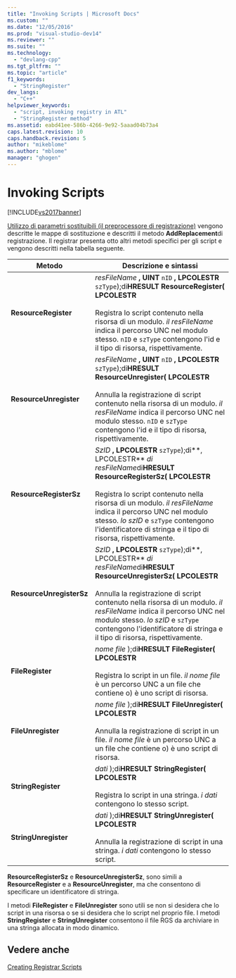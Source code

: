 ```yaml
---
title: "Invoking Scripts | Microsoft Docs"
ms.custom: ""
ms.date: "12/05/2016"
ms.prod: "visual-studio-dev14"
ms.reviewer: ""
ms.suite: ""
ms.technology: 
  - "devlang-cpp"
ms.tgt_pltfrm: ""
ms.topic: "article"
f1_keywords: 
  - "StringRegister"
dev_langs: 
  - "C++"
helpviewer_keywords: 
  - "script, invoking registry in ATL"
  - "StringRegister method"
ms.assetid: eabd41ee-586b-4266-9e92-5aaad04b73a4
caps.latest.revision: 10
caps.handback.revision: 5
author: "mikeblome"
ms.author: "mblome"
manager: "ghogen"
---
```

# Invoking Scripts
[!INCLUDE[vs2017banner](../assembler/inline/includes/vs2017banner.md)]

[Utilizzo di parametri sostituibili \(il preprocessore di registrazione\)](../atl/using-replaceable-parameters-the-registrar-s-preprocessor.md) vengono descritte le mappe di sostituzione e descritti il metodo **AddReplacement**di registrazione.  Il registrar presenta otto altri metodi specifici per gli script e vengono descritti nella tabella seguente.  
  
|Metodo|Descrizione e sintassi|  
|------------|----------------------------|  
|**ResourceRegister**|*resFileName* **, UINT**  `nID` **, LPCOLESTR**  `szType`\);di**HRESULT ResourceRegister\( LPCOLESTR**<br /><br /> Registra lo script contenuto nella risorsa di un modulo.  *il resFileName* indica il percorso UNC nel modulo stesso.  `nID` e `szType` contengono l'id e il tipo di risorsa, rispettivamente.|  
|**ResourceUnregister**|*resFileName* **, UINT**  `nID` **, LPCOLESTR**  `szType`\);di**HRESULT ResourceUnregister\( LPCOLESTR**<br /><br /> Annulla la registrazione di script contenuto nella risorsa di un modulo.  *il resFileName* indica il percorso UNC nel modulo stesso.  `nID` e `szType` contengono l'id e il tipo di risorsa, rispettivamente.|  
|**ResourceRegisterSz**|*SzID* **, LPCOLESTR**  `szType`\);di**, LPCOLESTR** *di resFileName*di**HRESULT ResourceRegisterSz\( LPCOLESTR**<br /><br /> Registra lo script contenuto nella risorsa di un modulo.  *il resFileName* indica il percorso UNC nel modulo stesso.  *lo szID* e `szType` contengono l'identificatore di stringa e il tipo di risorsa, rispettivamente.|  
|**ResourceUnregisterSz**|*SzID* **, LPCOLESTR**  `szType`\);di**, LPCOLESTR** *di resFileName*di**HRESULT ResourceUnregisterSz\( LPCOLESTR**<br /><br /> Annulla la registrazione di script contenuto nella risorsa di un modulo.  *il resFileName* indica il percorso UNC nel modulo stesso.  *lo szID* e `szType` contengono l'identificatore di stringa e il tipo di risorsa, rispettivamente.|  
|**FileRegister**|*nome file* \);di**HRESULT FileRegister\( LPCOLESTR**<br /><br /> Registra lo script in un file.  *il nome file* è un percorso UNC a un file che contiene o\) è uno script di risorsa.|  
|**FileUnregister**|*nome file* \);di**HRESULT FileUnregister\( LPCOLESTR**<br /><br /> Annulla la registrazione di script in un file.  *il nome file* è un percorso UNC a un file che contiene o\) è uno script di risorsa.|  
|**StringRegister**|*dati* \);di**HRESULT StringRegister\( LPCOLESTR**<br /><br /> Registra lo script in una stringa.  *i dati* contengono lo stesso script.|  
|**StringUnregister**|*dati* \);di**HRESULT StringUnregister\( LPCOLESTR**<br /><br /> Annulla la registrazione di script in una stringa.  *i dati* contengono lo stesso script.|  
  
 **ResourceRegisterSz** e **ResourceUnregisterSz**, sono simili a **ResourceRegister** e a **ResourceUnregister**, ma che consentono di specificare un identificatore di stringa.  
  
 I metodi **FileRegister** e **FileUnregister** sono utili se non si desidera che lo script in una risorsa o se si desidera che lo script nel proprio file.  I metodi **StringRegister** e **StringUnregister** consentono il file RGS da archiviare in una stringa allocata in modo dinamico.  
  
## Vedere anche  
 [Creating Registrar Scripts](../atl/creating-registrar-scripts.md)
